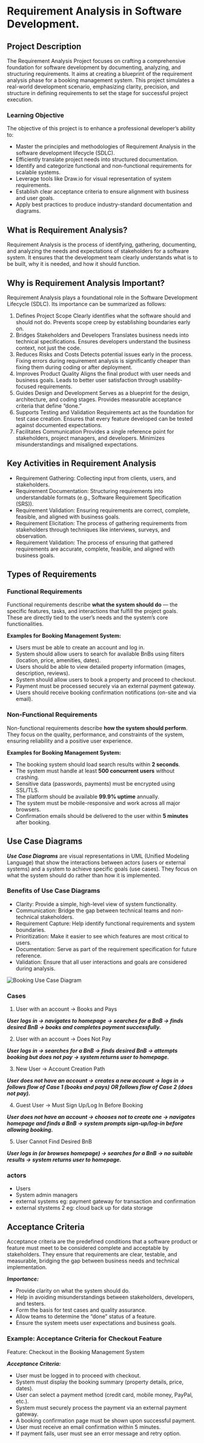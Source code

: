 # Requirement Analysis in Software Development.
## Project Description
The Requirement Analysis Project focuses on crafting a comprehensive foundation for software development by documenting, analyzing, and structuring requirements. It aims at creating a blueprint of the requirement analysis phase for a booking management system. This project simulates a real-world development scenario, emphasizing clarity, precision, and structure in defining requirements to set the stage for successful project execution.
### Learning Objective
The objective of this project is to enhance a professional developer’s ability to:
- Master the principles and methodologies of Requirement Analysis in the software development lifecycle (SDLC).
- Efficiently translate project needs into structured documentation.
- Identify and categorize functional and non-functional requirements for scalable systems.
- Leverage tools like Draw.io for visual representation of system requirements.
- Establish clear acceptance criteria to ensure alignment with business and user goals.
- Apply best practices to produce industry-standard documentation and diagrams.
## What is Requirement Analysis?
Requirement Analysis is the process of identifying, gathering, documenting, and analyzing the needs and expectations of stakeholders for a software system. It ensures that the development team clearly understands what is to be built, why it is needed, and how it should function.

## Why is Requirement Analysis Important?
Requirement Analysis plays a foundational role in the Software Development Lifecycle (SDLC). Its importance can be summarized as follows:

1. Defines Project Scope
Clearly identifies what the software should and should not do.
Prevents scope creep by establishing boundaries early on.
2. Bridges Stakeholders and Developers
Translates business needs into technical specifications.
Ensures developers understand the business context, not just the code.
3. Reduces Risks and Costs
Detects potential issues early in the process.
Fixing errors during requirement analysis is significantly cheaper than fixing them during coding or after deployment.
4. Improves Product Quality
Aligns the final product with user needs and business goals.
Leads to better user satisfaction through usability-focused requirements.
5. Guides Design and Development
Serves as a blueprint for the design, architecture, and coding stages.
Provides measurable acceptance criteria that define “done.”
6. Supports Testing and Validation
Requirements act as the foundation for test case creation.
Ensures that every feature developed can be tested against documented expectations.
7. Facilitates Communication
Provides a single reference point for stakeholders, project managers, and developers.
Minimizes misunderstandings and misaligned expectations.

## Key Activities in Requirement Analysis
- Requirement Gathering: Collecting input from clients, users, and stakeholders.
- Requirement Documentation: Structuring requirements into understandable formats (e.g., Software Requirement Specification (SRS)).
- Requirement Validation: Ensuring requirements are correct, complete, feasible, and aligned with business goals.
- Requirement Elicitation: The process of gathering requirements from stakeholders through techniques like interviews, surveys, and observation.
- Requirement Validation: The process of ensuring that gathered requirements are accurate, complete, feasible, and aligned with business goals.
## Types of Requirements

### Functional Requirements
Functional requirements describe **what the system should do** — the specific features, tasks, and interactions that fulfill the project goals.  
These are directly tied to the user’s needs and the system’s core functionalities.  

**Examples for Booking Management System:**
- Users must be able to create an account and log in.
- System should allow users to search for available BnBs using filters (location, price, amenities, dates).
- Users should be able to view detailed property information (images, description, reviews).
- System should allow users to book a property and proceed to checkout.
- Payment must be processed securely via an external payment gateway.
- Users should receive booking confirmation notifications (on-site and via email).

### Non-Functional Requirements
Non-functional requirements describe **how the system should perform**. They focus on the quality, performance, and constraints of the system, ensuring reliability and a positive user experience.  

**Examples for Booking Management System:**
- The booking system should load search results within **2 seconds**.
- The system must handle at least **500 concurrent users** without crashing.
- Sensitive data (passwords, payments) must be encrypted using SSL/TLS.
- The platform should be available **99.9% uptime** annually.
- The system must be mobile-responsive and work across all major browsers.
- Confirmation emails should be delivered to the user within **5 minutes** after booking.

## Use Case Diagrams
***Use Case Diagrams*** are visual representations in UML (Unified Modeling Language) that show the interactions between actors (users or external systems) and a system to achieve specific goals (use cases). They focus on what the system should do rather than how it is implemented.

### Benefits of Use Case Diagrams
- Clarity: Provide a simple, high-level view of system functionality.
- Communication: Bridge the gap between technical teams and non-technical stakeholders.
- Requirement Capture: Help identify functional requirements and system boundaries.
- Prioritization: Make it easier to see which features are most critical to users.
- Documentation: Serve as part of the requirement specification for future reference.
- Validation: Ensure that all user interactions and goals are considered during analysis.

![Booking Use Case Diagram](images/alx-booking-uc.png)
### Cases
1. User with an account → Books and Pays

***User logs in → navigates to homepage → searches for a BnB → finds desired BnB → books and completes payment successfully.***

2. User with an account → Does Not Pay

***User logs in → searches for a BnB → finds desired BnB → attempts booking but does not pay → system returns user to homepage.***

3. New User → Account Creation Path

***User does not have an account → creates a new account → logs in → follows flow of Case 1 (books and pays) OR follows flow of Case 2 (does not pay).***

4. Guest User → Must Sign Up/Log In Before Booking

***User does not have an account → chooses not to create one → navigates homepage and finds a BnB → system prompts sign-up/log-in before allowing booking.***

5. User Cannot Find Desired BnB

***User logs in (or browses homepage) → searches for a BnB → no suitable results → system returns user to homepage.***
### actors
- Users
- System admin managers
- external systems eg: payment gateway for transaction and confirmation
- external stystems 2 eg: cloud back up for data storage
## Acceptance Criteria
Acceptance criteria are the predefined conditions that a software product or feature must meet to be considered complete and acceptable by stakeholders. They ensure that requirements are clear, testable, and measurable, bridging the gap between business needs and technical implementation.

***Importance:***

- Provide clarity on what the system should do.
- Help in avoiding misunderstandings between stakeholders, developers, and testers.
- Form the basis for test cases and quality assurance.
- Allow teams to determine the “done” status of a feature.
- Ensure the system meets user expectations and business goals.

### Example: Acceptance Criteria for Checkout Feature

Feature: Checkout in the Booking Management System

***Acceptance Criteria:***

- User must be logged in to proceed with checkout.
- System must display the booking summary (property details, price, dates).
- User can select a payment method (credit card, mobile money, PayPal, etc.).
- System must securely process the payment via an external payment gateway.
- A booking confirmation page must be shown upon successful payment.
- User must receive an email confirmation within 5 minutes.
- If payment fails, user must see an error message and retry option.
